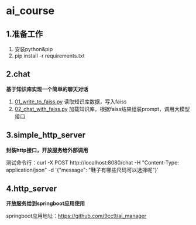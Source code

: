 # ai_course

## 1.准备工作
1. 安装python&pip
2. pip install -r requirements.txt

## 2.chat
**基于知识库实现一个简单的聊天对话**
1. [01_write_to_faiss.py](01_chat%2F01_write_to_faiss.py) 读取知识库数据，写入faiss
2. [02_chat_with_faiss.py](01_chat%2F02_chat_with_faiss.py) 加载知识库，根据faiss结果组装prompt，调用大模型接口

## 3.simple_http_server
**封装http接口，开放服务给外部调用**

测试命令行：curl -X POST http://localhost:8080/chat -H "Content-Type: application/json" -d '{"message": "鞋子有哪些尺码可以选择呢"}'

## 4.http_server
**开放服务给到springboot应用使用**

springboot应用地址：https://github.com/9cc9/ai_manager